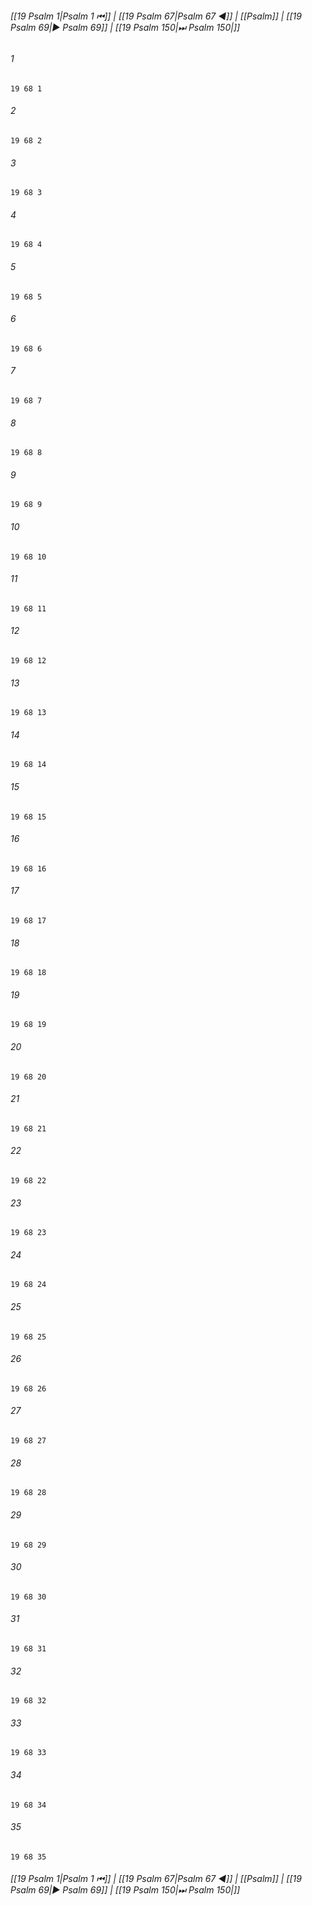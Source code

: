 
###### [[19 Psalm 1|Psalm 1 ⏮]] | [[19 Psalm 67|Psalm 67 ◀]] | [[Psalm]] | [[19 Psalm 69|▶ Psalm 69]] | [[19 Psalm 150|⏭ Psalm 150|]]

###### 1
``` verse
19 68 1 
```
###### 2
``` verse
19 68 2 
```
###### 3
``` verse
19 68 3 
```
###### 4
``` verse
19 68 4 
```
###### 5
``` verse
19 68 5 
```
###### 6
``` verse
19 68 6 
```
###### 7
``` verse
19 68 7 
```
###### 8
``` verse
19 68 8 
```
###### 9
``` verse
19 68 9 
```
###### 10
``` verse
19 68 10 
```
###### 11
``` verse
19 68 11 
```
###### 12
``` verse
19 68 12 
```
###### 13
``` verse
19 68 13 
```
###### 14
``` verse
19 68 14 
```
###### 15
``` verse
19 68 15 
```
###### 16
``` verse
19 68 16 
```
###### 17
``` verse
19 68 17 
```
###### 18
``` verse
19 68 18 
```
###### 19
``` verse
19 68 19 
```
###### 20
``` verse
19 68 20 
```
###### 21
``` verse
19 68 21 
```
###### 22
``` verse
19 68 22 
```
###### 23
``` verse
19 68 23 
```
###### 24
``` verse
19 68 24 
```
###### 25
``` verse
19 68 25 
```
###### 26
``` verse
19 68 26 
```
###### 27
``` verse
19 68 27 
```
###### 28
``` verse
19 68 28 
```
###### 29
``` verse
19 68 29 
```
###### 30
``` verse
19 68 30 
```
###### 31
``` verse
19 68 31 
```
###### 32
``` verse
19 68 32 
```
###### 33
``` verse
19 68 33 
```
###### 34
``` verse
19 68 34 
```
###### 35
``` verse
19 68 35 
```

###### [[19 Psalm 1|Psalm 1 ⏮]] | [[19 Psalm 67|Psalm 67 ◀]] | [[Psalm]] | [[19 Psalm 69|▶ Psalm 69]] | [[19 Psalm 150|⏭ Psalm 150|]]

